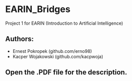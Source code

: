 # EARIN_Bridges
Project 1 for EARIN (Introduction to Artificial Intelligence)

## Authors:
  - Ernest Pokropek (github.com/erno98)
  - Kacper Wojakowski (github.com/kacpwoja)

## Open the .PDF file for the description.
